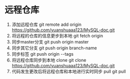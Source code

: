 # 远程仓库

1. 添加远程仓库 git remote add origin https://github.com/yuanshuaaa123/MySQL-doc.git
2. 将远程的仓库的信息更步到本地 git fetch origin
3. 同步master分支 git push origin master
4. 同步其它分支 git push origin branch-name
5. 同步标签 git push origin --tags
6. 将远程仓库同步到本地 clone git clone https://github.com/yuanshuaaa123/MySQL-doc.git
7. 代码发生更改后将远程仓库和本地进行实时同步 pull git pull
